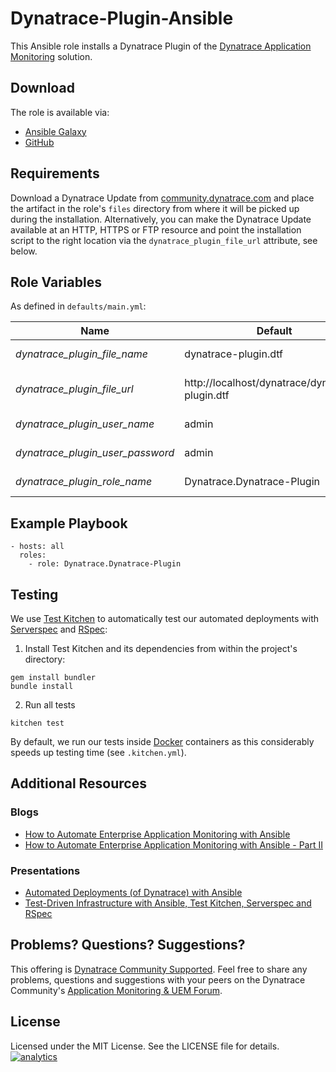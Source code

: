 # Dynatrace-Plugin-Ansible

This Ansible role installs a Dynatrace Plugin of the [Dynatrace Application Monitoring](http://www.dynatrace.com/en/products/application-monitoring.html) solution.

## Download

The role is available via:

- [Ansible Galaxy](https://galaxy.ansible.com/Dynatrace/Dynatrace-Plugin)
- [GitHub](https://github.com/Dynatrace/Dynatrace-Plugin-Ansible)

## Requirements

Download a Dynatrace Update from [community.dynatrace.com](https://community.dynatrace.com/community/display/DL/FastPacks+and+Plugins) and place the artifact in the role's ```files``` directory from where it will be picked up during the installation. Alternatively, you can make the Dynatrace Update available at an HTTP, HTTPS or FTP resource and point the installation script to the right location via the `dynatrace_plugin_file_url` attribute, see below.

## Role Variables

As defined in ```defaults/main.yml```:

| Name                             | Default                                         | Description |
|----------------------------------|-------------------------------------------------|-------------|
| *dynatrace_plugin_file_name*     | dynatrace-plugin.dtf                            | The file name of the Dynatrace Plugin in the role's ```files``` directory. |
| *dynatrace_plugin_file_url*      | http://localhost/dynatrace/dynatrace-plugin.dtf | A HTTP, HTTPS or FTP URL to the Dynatrace Plugin in the form (http\|https\|ftp)://[user[:pass]]@host.domain[:port]/path. |
| *dynatrace_plugin_user_name*     | admin                                           | The username of a Dynatrace user that has the *Manage Plugin Bundles* permission. |
| *dynatrace_plugin_user_password* | admin                                           | The password of a Dynatrace user that has the *Manage Plugin Bundles* permission. |
| *dynatrace_plugin_role_name*     | Dynatrace.Dynatrace-Plugin                      | The actual name of this role in an [Ansible Playbook's](http://docs.ansible.com/playbooks.html) ```roles``` directory. |

## Example Playbook

```
- hosts: all
  roles:
    - role: Dynatrace.Dynatrace-Plugin
```

## Testing

We use [Test Kitchen](http://kitchen.ci) to automatically test our automated deployments with [Serverspec](http://serverspec.org) and [RSpec](http://rspec.info/):

1) Install Test Kitchen and its dependencies from within the project's directory:

```
gem install bundler
bundle install
```

2) Run all tests

```
kitchen test
```

By default, we run our tests inside [Docker](https://www.docker.com/) containers as this considerably speeds up testing time (see `.kitchen.yml`).

## Additional Resources

### Blogs

- [How to Automate Enterprise Application Monitoring with Ansible](http://apmblog.dynatrace.com/2015/03/04/how-to-automate-enterprise-application-monitoring-with-ansible/)
- [How to Automate Enterprise Application Monitoring with Ansible - Part II](http://apmblog.dynatrace.com/2015/04/23/how-to-automate-enterprise-application-monitoring-with-ansible-part-ii/)

### Presentations

- [Automated Deployments (of Dynatrace) with Ansible](http://www.slideshare.net/MartinEtmajer/automated-deployments-with-ansible)
- [Test-Driven Infrastructure with Ansible, Test Kitchen, Serverspec and RSpec](http://www.slideshare.net/MartinEtmajer/testing-ansible-roles-with-test-kitchen-serverspec-and-rspec-48185017)

## Problems? Questions? Suggestions?

This offering is [Dynatrace Community Supported](https://community.dynatrace.com/community/display/DL/Support+Levels#SupportLevels-Communitysupported/NotSupportedbyDynatrace(providedbyacommunitymember)). Feel free to share any problems, questions and suggestions with your peers on the Dynatrace Community's [Application Monitoring & UEM Forum](https://answers.dynatrace.com/spaces/146/index.html).

## License

Licensed under the MIT License. See the LICENSE file for details.
[![analytics](https://www.google-analytics.com/collect?v=1&t=pageview&_s=1&dl=https%3A%2F%2Fgithub.com%2FdynaTrace&dp=%2FDynatrace-Plugin-Ansible&dt=Dynatrace-Plugin-Ansible&_u=Dynatrace~&cid=github.com%2FdynaTrace&tid=UA-54510554-5&aip=1)]()
